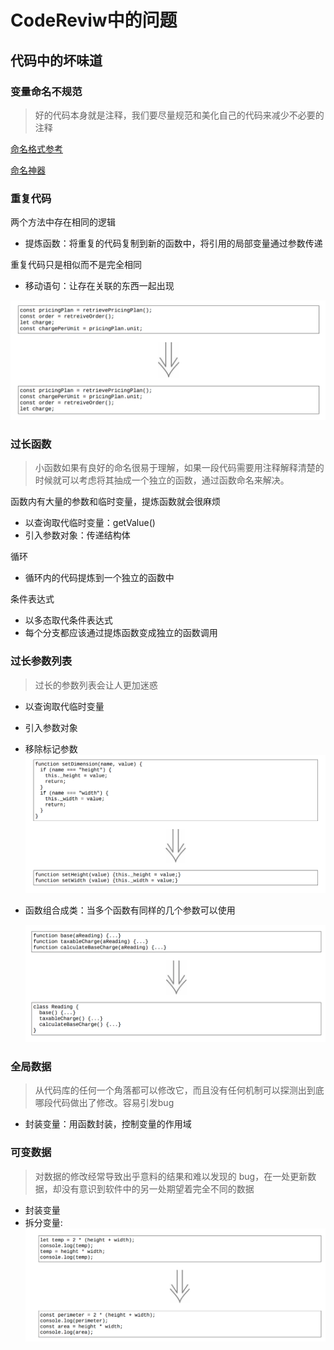 # CodeReviw中的问题

## 代码中的坏味道

### 变量命名不规范

> 好的代码本身就是注释，我们要尽量规范和美化自己的代码来减少不必要的注释

[命名格式参考](https://www.cnblogs.com/liqiangchn/p/12000361.html)

[命名神器](https://unbug.github.io/codelf/)

### 重复代码

两个方法中存在相同的逻辑

* 提炼函数：将重复的代码复制到新的函数中，将引用的局部变量通过参数传递

重复代码只是相似而不是完全相同

* 移动语句：让存在关联的东西一起出现

![image-20230516122310388](./assets/image-20230516122310388.png)

### 过长函数

> 小函数如果有良好的命名很易于理解，如果一段代码需要用注释解释清楚的时候就可以考虑将其抽成一个独立的函数，通过函数命名来解决。

函数内有大量的参数和临时变量，提炼函数就会很麻烦

* 以查询取代临时变量：getValue()
* 引入参数对象：传递结构体

循环

* 循环内的代码提炼到一个独立的函数中

条件表达式

* 以多态取代条件表达式
* 每个分支都应该通过提炼函数变成独立的函数调用

### 过长参数列表

> 过长的参数列表会让人更加迷惑

* 以查询取代临时变量

* 引入参数对象

* 移除标记参数
  ![image-20230516122353957](./assets/image-20230516122353957.png)

* 函数组合成类：当多个函数有同样的几个参数可以使用

  ![image-20230516122417362](./assets/image-20230516122417362.png)

### 全局数据

> 从代码库的任何一个角落都可以修改它，而且没有任何机制可以探测出到底哪段代码做出了修改。容易引发bug

* 封装变量：用函数封装，控制变量的作用域

### 可变数据

> 对数据的修改经常导致出乎意料的结果和难以发现的 bug，在一处更新数据，却没有意识到软件中的另一处期望着完全不同的数据

* 封装变量
* 拆分变量:
![image-20230516123623075](./assets/image-20230516123623075.png)